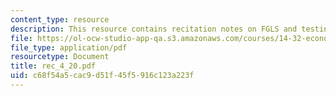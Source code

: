 ```yaml
---
content_type: resource
description: This resource contains recitation notes on FGLS and testing for Heteroskedasticity.
file: https://ol-ocw-studio-app-qa.s3.amazonaws.com/courses/14-32-econometrics-spring-2007/c68f54a5cac9d51f45f5916c123a223f_rec_4_20.pdf
file_type: application/pdf
resourcetype: Document
title: rec_4_20.pdf
uid: c68f54a5-cac9-d51f-45f5-916c123a223f
---
```

